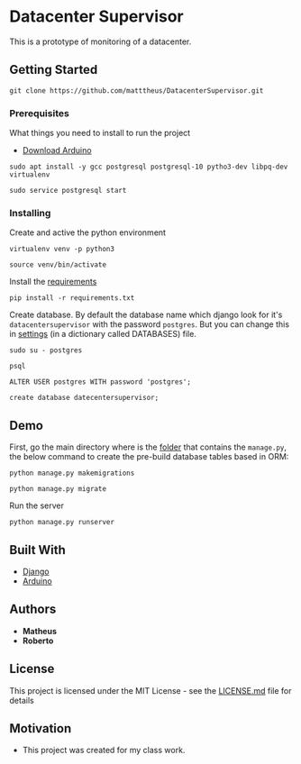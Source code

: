 # Datacenter Supervisor

This is a prototype of monitoring of a datacenter.

## Getting Started
```
git clone https://github.com/matttheus/DatacenterSupervisor.git
```

### Prerequisites

What things you need to install to run the project

* [Download Arduino](https://www.arduino.cc/en/Main/Software)

```
sudo apt install -y gcc postgresql postgresql-10 pytho3-dev libpq-dev virtualenv

sudo service postgresql start
```

### Installing

Create and active the python environment

```
virtualenv venv -p python3

source venv/bin/activate
```

Install the [requirements](https://github.com/matttheus/DatacenterSupervisor/blob/master/requirements.txt)

```
pip install -r requirements.txt
```

Create database. By default the database name which django look for it's `datacentersupervisor` with the password `postgres`. But you
can change this in [settings](https://github.com/matttheus/DatacenterSupervisor/blob/master/datacentersupervisor/datacentersupervisor/settings.py) (in a dictionary called DATABASES) file.

```
sudo su - postgres

psql

ALTER USER postgres WITH password 'postgres';

create database datecentersupervisor;
```

## Demo

First, go the main directory where is the [folder](https://github.com/matttheus/DatacenterSupervisor/tree/master/datacentersupervisor) that contains the `manage.py`, the below command to create the pre-build database tables based in ORM:

```
python manage.py makemigrations

python manage.py migrate
```

Run the server

``` 
python manage.py runserver
```

## Built With

* [Django](https://www.djangoproject.com/)
* [Arduino](https://www.arduino.cc/reference/en/)

## Authors

* **Matheus**
* **Roberto**

## License

This project is licensed under the MIT License - see the [LICENSE.md](LICENSE.md) file for details

## Motivation

* This project was created for my class work.
